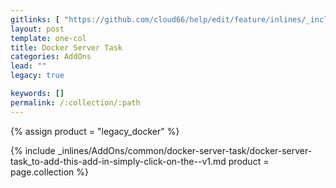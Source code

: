 ```yaml
---
gitlinks: [ "https://github.com/cloud66/help/edit/feature/inlines/_includes/_inlines/AddOns/common/docker-server-task/docker-server-task_to-add-this-add-in-simply-click-on-the--v1.md" ]
layout: post
template: one-col
title: Docker Server Task
categories: AddOns
lead: ""
legacy: true

keywords: []
permalink: /:collection/:path
---
```



{% assign product = "legacy_docker" %}

{% include _inlines/AddOns/common/docker-server-task/docker-server-task_to-add-this-add-in-simply-click-on-the--v1.md  product = page.collection %}
